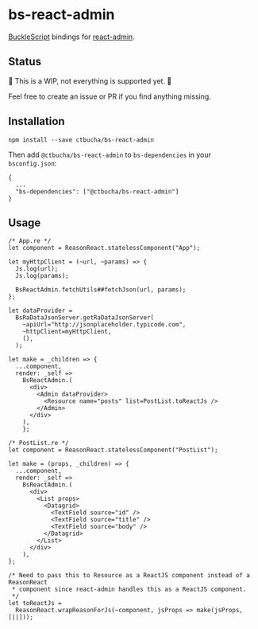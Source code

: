 # bs-react-admin
[BuckleScript](https://bucklescript.github.io/) bindings for [react-admin](https://github.com/marmelab/react-admin).

## Status

🚧 This is a WIP, not everything is supported yet. 🚧

Feel free to create an issue or PR if you find anything missing.

## Installation


```
npm install --save ctbucha/bs-react-admin
```

Then add `@ctbucha/bs-react-admin` to `bs-dependencies` in your `bsconfig.json`:

```
{
  ...
  "bs-dependencies": ["@ctbucha/bs-react-admin"]
}
```

## Usage

```reason
/* App.re */
let component = ReasonReact.statelessComponent("App");

let myHttpClient = (~url, ~params) => {
  Js.log(url);
  Js.log(params);

  BsReactAdmin.fetchUtils##fetchJson(url, params);
};

let dataProvider = 
  BsRaDataJsonServer.getRaDataJsonServer(
    ~apiUrl="http://jsonplaceholder.typicode.com",
    ~httpClient=myHttpClient,
    (),
  );

let make = _children => { 
  ...component,
  render: _self => 
    BsReactAdmin.(
      <div>
        <Admin dataProvider>
          <Resource name="posts" list=PostList.toReactJs />
        </Admin>
      </div>
    ),  
    };
```

```reason
/* PostList.re */
let component = ReasonReact.statelessComponent("PostList");

let make = (props, _children) => { 
  ...component,
  render: _self => 
    BsReactAdmin.(
      <div>
        <List props>
          <Datagrid>
            <TextField source="id" />
            <TextField source="title" />
            <TextField source="body" />
          </Datagrid>
        </List>
      </div>
    ),
};

/* Need to pass this to Resource as a ReactJS component instead of a ReasonReact
 * component since react-admin handles this as a ReactJS component.
 */
let toReactJs = 
  ReasonReact.wrapReasonForJs(~component, jsProps => make(jsProps, [||]));
```
